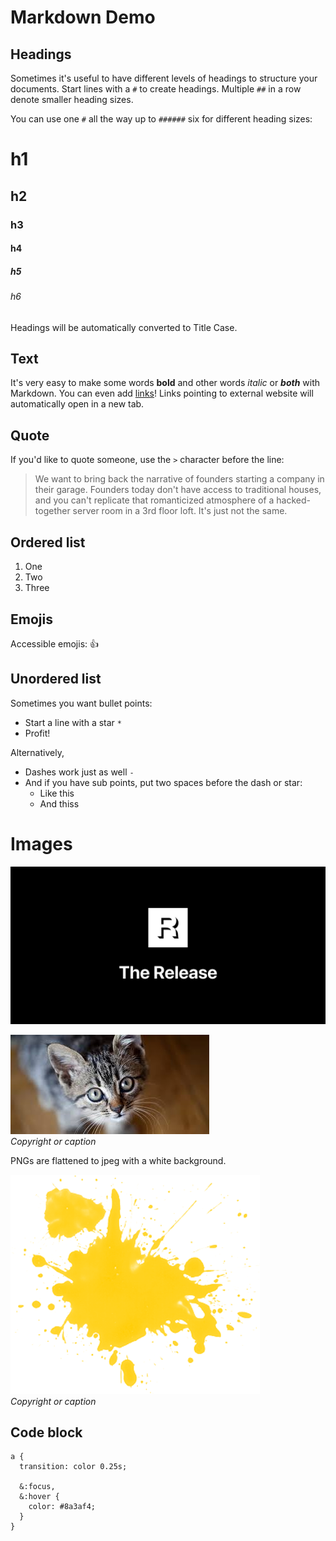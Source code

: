 # Markdown Demo

## Headings

Sometimes it's useful to have different levels of headings to structure your documents. Start lines with a `#` to create headings. Multiple `##` in a row denote smaller heading sizes.

You can use one `#` all the way up to `######` six for different heading sizes:

# h1

## h2

### h3

#### h4

##### h5

###### h6

Headings will be automatically converted to Title Case.

## Text

It's very easy to make some words **bold** and other words *italic* or ***both*** with Markdown. You can even add [links](http://google.com)! Links pointing to external website will automatically open in a new tab.

## Quote

If you'd like to quote someone, use the `>` character before the line:

> We want to bring back the narrative of founders starting a company in their garage. Founders today don't have access to traditional houses, and you can't replicate that romanticized atmosphere of a hacked-together server room in a 3rd floor loft. It's just not the same.

## Ordered list

1. One
2. Two
3. Three

## Emojis

Accessible emojis: 👍

## Unordered list

Sometimes you want bullet points:

* Start a line with a star `*`
* Profit!

Alternatively,

- Dashes work just as well `-`
- And if you have sub points, put two spaces before the dash or star:
  - Like this
  - And thiss
  
# Images

![A fingerprint](image.png)

![A cat looking up](cat.jpg)  
*Copyright or caption*

PNGs are flattened to jpeg with a white background. 

![A splash of paint](transparent.png)  
*Copyright or caption*
  
## Code block

```
a {
  transition: color 0.25s;

  &:focus,
  &:hover {
    color: #8a3af4;
  }
}
```
